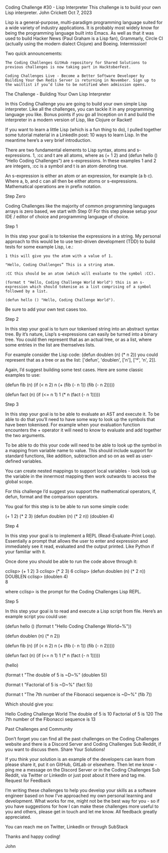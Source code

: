 Coding Challenge #30 - Lisp Interpreter
This challenge is to build your own Lisp interpreter.
John Crickett
Oct 7, 2023

Lisp is a general-purpose, multi-paradigm programming language suited for a wide variety of industry applications. It is probably most widely know for being the programming language built into Emacs. As well as that it was used to build Hacker News (Paul Graham is a Lisp fan), Grammarly, Circle CI (actually using the modern dialect Clojure) and Boeing.
Intermission!

Two quick announcements:

    The Coding Challenges GitHub repository for Shared Solutions to previous challenges is now taking part in HacktoberFest.

    Coding Challenges Live - Become a Better Software Developer by Building Your Own Redis Server is returning in November. Sign up to the waitlist if you’d like to be notified when admission opens.

The Challenge - Building Your Own Lisp Interpreter

In this Coding Challenge you are going to build your own simple Lisp interpreter. Like all the challenges, you can tackle it in any programming language you like. Bonus points if you go all Inception on it and build the interpreter in a modern version of Lisp, like Clojure or Racket!

If you want to learn a little Lisp (which is a fun thing to do), I pulled together some tutorial material in a LinkedIn post: 10 ways to learn Lisp. In the meantime here’s a very brief introduction.

There are two fundamental elements to Lisp syntax, atoms and s-expressions. 1, :cc and t are all atoms, where as (+ 1 2) and (defun hello () "Hello Coding Challenges") are s-expressions. In these examples 1 and 2 are integers, :cc is a symbol and t is an atom denoting true.

An s-expression is either an atom or an expression, for example (a b c). Where a, b, and c can all then be either atoms or s-expressions. Mathematical operations are in prefix notation.

Step Zero

Coding Challenges like the majority of common programming languages arrays is zero based, we start with Step 0! For this step please setup your IDE / editor of choice and programming language of choice.

Step 1

In this step your goal is to tokenise the expressions in a string. My personal approach to this would be to use test-driven development (TDD) to build tests for some example Lisp, i.e.:

    1 this will give you the atom with a value of 1.

    "Hello, Coding Challenges” This is a string atom.

    :CC this should be an atom (which will evaluate to the symbol :CC).

    (format t "Hello, Coding Challenge World World") this is an s-expression which should tokenise as a list comprising of a symbol followed by a list.

    (defun hello () "Hello, Coding Challenge World").

Be sure to add your own test cases too.

Step 2

In this step your goal is to turn our tokenised string into an abstract syntax tree. By it’s nature, Lisp’s s-expressions can easily be turned into a binary tree. You could then represent that as an actual tree, or as a list, where some entries in the list are themselves lists.

For example consider the Lisp code: (defun doublen (n) (* n 2)) you could represent that as a tree or as the list: ['defun', 'doublen', ['n'], ['*', 'n', 2]].

Again, I’d suggest building some test cases. Here are some classic examples to use:

(defun fib (n)
  (if (< n 2)
      n
      (+ (fib (- n 1))
         (fib (- n 2)))))

(defun fact (n) 
  (if (<= n 1) 
    1 
    (* n (fact (- n 1)))))

Step 3

In this step your goal is to be able to evaluate an AST and execute it. To be able to do that you’ll need to have some way to look up the symbols that have been tokenised. For example when your evaluation function encounters the + operator it will need to know to evaluate and add together the two arguments.

To be able to do this your code will need to be able to look up the symbol in a mapping from variable name to value. This should include support for standard functions, like addition, subtraction and so on as well as user-defined variables.

You can create nested mappings to support local variables - look look up the variable in the innermost mapping then work outwards to access the global scope.

For this challenge I’d suggest you support the mathematical operators, if, defun, format and the comparison operators.

You goal for this step is to be able to run some simple code:


(+ 1 2)
(* 2 3)
(defun doublen (n) (* 2 n))
(doublen 4)  

Step 4

In this step your goal is to implement a REPL (Read-Evaluate-Print Loop). Essentially a prompt that allows the user to enter and expression and immediately see it read, evaluated and the output printed. Like Python if your familiar with it.

Once done you should be able to run the code above through it:

cclisp> (+ 1 2)
3
cclisp>  (* 2 3)
6
cclisp> (defun doublen (n) (* 2 n))
DOUBLEN
cclisp> (doublen 4)  
8

where cclisp> is the prompt for the Coding Challenges Lisp REPL.

Step 5

In this step your goal is to read and execute a Lisp script from file. Here’s an example script you could use:

(defun hello ()
  (format t "Hello Coding Challenge World~%"))

(defun doublen (n)
  (* n 2))

(defun fib (n)
  (if (< n 2)
      n
      (+ (fib (- n 1))
         (fib (- n 2)))))

(defun fact (n)
  (if (<= n 1)
    1
    (* n (fact (- n 1)))))

(hello)

(format t "The double of 5 is ~D~%" (doublen 5))

(format t "Factorial of 5 is ~D~%" (fact 5))

(format t "The 7th number of the Fibonacci sequence is ~D~%" (fib 7))

Which should give you:

Hello Coding Challenge World
The double of 5 is 10
Factorial of 5 is 120
The 7th number of the Fibonacci sequence is 13

Past Challenges and Community

Don’t forget you can find all the past challenges on the Coding Challenges website and there is a Discord Server and Coding Challenges Sub Reddit, if you want to discuss them.
Share Your Solutions!

If you think your solution is an example of the developers can learn from please share it, put it on GitHub, GitLab or elsewhere. Then let me know - ping me a message on the Discord Server or in the Coding Challenges Sub Reddit, via Twitter or LinkedIn or just post about it there and tag me.
Request for Feedback

I’m writing these challenges to help you develop your skills as a software engineer based on how I’ve approached my own personal learning and development. What works for me, might not be the best way for you - so if you have suggestions for how I can make these challenges more useful to you and others, please get in touch and let me know. All feedback greatly appreciated.

You can reach me on Twitter, LinkedIn or through SubStack

Thanks and happy coding!

John
